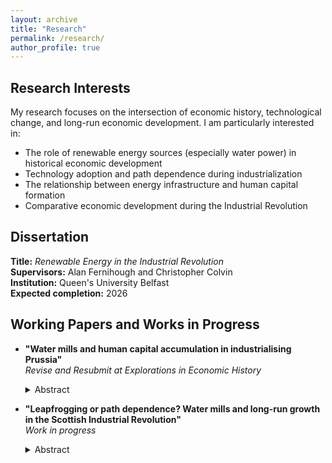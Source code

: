 ```yaml
---
layout: archive
title: "Research"
permalink: /research/
author_profile: true
---
```


## Research Interests

My research focuses on the intersection of economic history, technological change, and long-run economic development. I am particularly interested in:

- The role of renewable energy sources (especially water power) in historical economic development
- Technology adoption and path dependence during industrialization
- The relationship between energy infrastructure and human capital formation
- Comparative economic development during the Industrial Revolution

## Dissertation

**Title:** *Renewable Energy in the Industrial Revolution*  
**Supervisors:** Alan Fernihough and Christopher Colvin  
**Institution:** Queen's University Belfast  
**Expected completion:** 2026

## Working Papers and Works in Progress

<!-- You can also find my articles on <a href="{{site.author.googlescholar}}">my Google Scholar profile</a>.</div> --->

- **"Water mills and human capital accumulation in industrialising Prussia"**  
  *Revise and Resubmit at Explorations in Economic History*
  <details>
  <summary>Abstract</summary>
  Did Germany's industrial rise begin with its water mills? This study examines how water mills shaped early industrial development in Prussia using historical county-level census data. I show that water-powered proto-industrialization fostered skilled artisanal human capital by the mid-nineteenth century. Unlike wind or animal-powered mills, water mills supported diverse industries, driving technological spillovers and early industrialization. Counties with more water mills saw faster population growth, though this effect declined with the adoption of coal and steam. These findings underscore water power's role in Germany's industrial rise, and suggest that water-driven industrialization was a broader European phenomenon, not unique to Britain.
  </details>

- **"Leapfrogging or path dependence? Water mills and long-run growth in the Scottish Industrial Revolution"**  
  *Work in progress*
  <details>
  <summary>Abstract</summary>
  When new general-purpose technologies emerge, do incumbents get locked into obsolete infrastructure while agile entrants leapfrog them? Scotland's Industrial Revolution provides a test case. Using digitized locations of over 1,200 water mills from 1755 and parish-level data spanning 140 years, I examine whether steam power initiated a decline of water-powered regions or reinforced their advantages. The results reject leapfrogging: parishes with one additional pre-industrial mill experienced 8% greater population growth by 1891, with effects intensifying precisely when steam engines became abundant. Rather than being trapped by sunk costs, water-powered locations became centers of steam adoption and industrial diversification. Migration flows, including Irish famine refugees, concentrated in these areas.
  </details>
